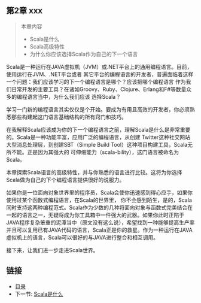 ## 第2章 xxx

> 本章内容
> - Scala是什么
> - Scala高级特性
> - 为什么你应该选择Scala作为自己的下一个语言

Scala是一种运行在JAVA虚拟机（JVM）或.NET平台上的通用编程语言。目前，使用运行在JVM、.NET平台或者
其它平台的编程语言的开发者，普遍面临着这样一个问题：我们应该学习的下一个编程语言是哪个？应该把哪个编程语言
作为我们日常开发的主要工具？在诸如Groovy、Ruby、Clojure、Erlang和F#等数量众多的编程语言当中，为什么我们应该
选择Scala？

学习一门新的编程语言其实仅仅是个开始。要成为有用且高效的开发者，你必须熟悉那些构建起这门语言基础结构的所有窍门和技巧。

在我解释Scala应该成为你的下一个编程语言之前，理解Scala是什么是非常重要的。Scala是一种功能丰富，应用广泛的编程语言，从创建
Twitter这种社交网站大型消息处理层，到创建SBT（Simple Build Tool）这种项目构建工具，Scala无所不能。正是因为其强大的
可伸缩能力（scala-bility），这门语言被命名为Scala。

本章探索Scala语言的高级特性，并与你熟悉的语言进行比较。这将为你选择Scala做为自己的下个编程语言提供很好的说服力。

如果你是一位面向对象世界里的程序员，Scala会使你迅速感到得心应手，如果你使用过某个函数式编程语言，在Scala的世界里，
你不会感到陌生，是的，Scala同时支持这两种编程范式。Scala作为少数的几种将面向对象与函数式完美结合在一起的语言之一，无疑将成为你工具箱中一件强大的武器。如果你此时正陷于JAVA程序复杂笨重的泥潭当中（原文没有这么说），希望找到一种能够提高生产率并且可以复用已有JAVA代码的语言，Scala正是你的救星。作为一种运行在JAVA虚拟机上的语言，Scala可以很好的与JAVA进行整合和相互调用。

接下来，让我们进一步走进Scala世界。


## 链接
- [目录](../README.md)
- 下一节: [Scala是什么](1.1.1.md)
